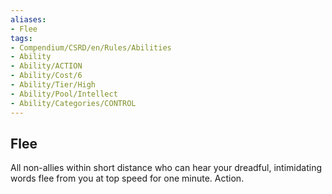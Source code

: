 ```yaml
---
aliases:
- Flee
tags:
- Compendium/CSRD/en/Rules/Abilities
- Ability
- Ability/ACTION
- Ability/Cost/6
- Ability/Tier/High
- Ability/Pool/Intellect
- Ability/Categories/CONTROL
---
```


  
## Flee  
All non-allies within short distance who can hear your dreadful, intimidating words flee from you at top speed for one minute. Action. 